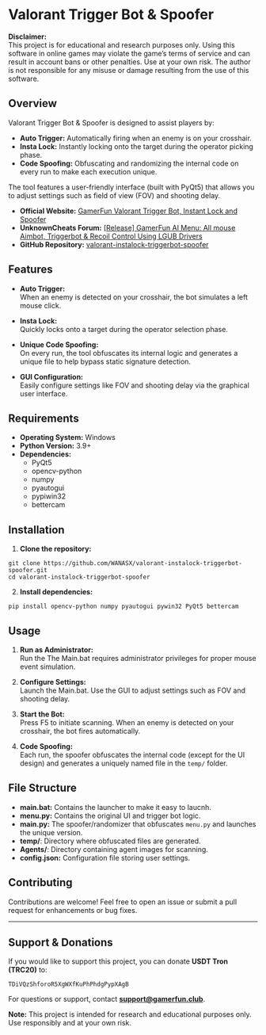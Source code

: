 # Valorant Trigger Bot & Spoofer

**Disclaimer:**  
This project is for educational and research purposes only. Using this software in online games may violate the game’s terms of service and can result in account bans or other penalties. Use at your own risk. The author is not responsible for any misuse or damage resulting from the use of this software.

## Overview

Valorant Trigger Bot & Spoofer is designed to assist players by:
- **Auto Trigger:** Automatically firing when an enemy is on your crosshair.
- **Insta Lock:** Instantly locking onto the target during the operator picking phase.
- **Code Spoofing:** Obfuscating and randomizing the internal code on every run to make each execution unique.

The tool features a user-friendly interface (built with PyQt5) that allows you to adjust settings such as field of view (FOV) and shooting delay.

- **Official Website:** [GamerFun Valorant Trigger Bot, Instant Lock and Spoofer
](https://www.gamerfun.club/ai-aimbot-triggerbot-shooter-games)
- **UnknownCheats Forum:** [[Release] GamerFun AI Menu: All mouse Aimbot, Triggerbot & Recoil Control Using LGUB Drivers](https://www.unknowncheats.me/forum/rainbow-six-siege/671029-gamerfun-ai-menu-mouse-aimbot-triggerbot-recoil-control-using-lgub-drivers.html)
- **GitHub Repository:** [valorant-instalock-triggerbot-spoofer](https://github.com/WANASX/valorant-instalock-triggerbot-spoofer)

## Features

- **Auto Trigger:**  
  When an enemy is detected on your crosshair, the bot simulates a left mouse click.
  
- **Insta Lock:**  
  Quickly locks onto a target during the operator selection phase.
  
- **Unique Code Spoofing:**  
  On every run, the tool obfuscates its internal logic and generates a unique file to help bypass static signature detection.
  
- **GUI Configuration:**  
  Easily configure settings like FOV and shooting delay via the graphical user interface.

## Requirements

- **Operating System:** Windows  
- **Python Version:** 3.9+  
- **Dependencies:**  
  - PyQt5  
  - opencv-python  
  - numpy  
  - pyautogui  
  - pypiwin32  
  - bettercam  

## Installation

1. **Clone the repository:**
```
git clone https://github.com/WANASX/valorant-instalock-triggerbot-spoofer.git
cd valorant-instalock-triggerbot-spoofer
```
2. **Install dependencies:**
```
pip install opencv-python numpy pyautogui pywin32 PyQt5 bettercam
```
## Usage

1. **Run as Administrator:**  
   Run the The Main.bat requires administrator privileges for proper mouse event simulation.

2. **Configure Settings:**  
   Launch the Main.bat. Use the GUI to adjust settings such as FOV and shooting delay.

3. **Start the Bot:**  
   Press F5 to initiate scanning. When an enemy is detected on your crosshair, the bot fires automatically.

4. **Code Spoofing:**  
   Each run, the spoofer obfuscates the internal code (except for the UI design) and generates a uniquely named file in the `temp/` folder.

## File Structure

- **main.bat:** Contains the launcher to make it easy to laucnh.
- **menu.py:** Contains the original UI and trigger bot logic.
- **main.py:** The spoofer/randomizer that obfuscates `menu.py` and launches the unique version.
- **temp/**: Directory where obfuscated files are generated.
- **Agents/**: Directory containing agent images for scanning.
- **config.json:** Configuration file storing user settings.

## Contributing

Contributions are welcome! Feel free to open an issue or submit a pull request for enhancements or bug fixes.

---

## Support & Donations

If you would like to support this project, you can donate **USDT Tron (TRC20)** to:
```
TDiVQzShforoR5XgWXfKuPhPhdgPypXAgB
```

For questions or support, contact **support@gamerfun.club**.



**Note:** This project is intended for research and educational purposes only. Use responsibly and at your own risk.
